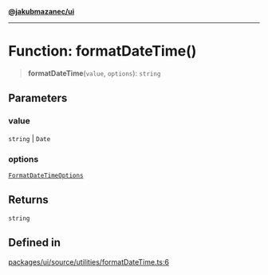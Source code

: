 [**@jakubmazanec/ui**](../README.md)

---

# Function: formatDateTime()

> **formatDateTime**(`value`, `options`): `string`

## Parameters

### value

`string` | `Date`

### options

[`FormatDateTimeOptions`](../type-aliases/FormatDateTimeOptions.md)

## Returns

`string`

## Defined in

[packages/ui/source/utilities/formatDateTime.ts:6](https://github.com/jakubmazanec/tools/blob/4bb343d3736e4f9f11a014de3241c6054262151e/packages/ui/source/utilities/formatDateTime.ts#L6)
